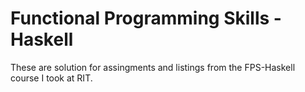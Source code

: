 # Functional Programming Skills - Haskell

These are solution for assingments and listings from the FPS-Haskell course I
took at RIT.
